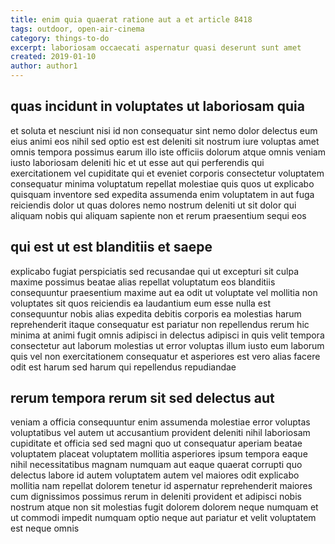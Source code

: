 ```yaml
---
title: enim quia quaerat ratione aut a et article 8418
tags: outdoor, open-air-cinema
category: things-to-do
excerpt: laboriosam occaecati aspernatur quasi deserunt sunt amet
created: 2019-01-10
author: author1
---
```


## quas incidunt in voluptates ut laboriosam quia

et soluta et nesciunt nisi id non consequatur sint nemo dolor delectus eum eius animi eos nihil sed optio est est deleniti sit nostrum iure voluptas amet omnis tempora possimus earum illo iste officiis dolorum atque omnis veniam iusto laboriosam deleniti hic et ut esse aut qui perferendis qui exercitationem vel cupiditate qui et eveniet corporis consectetur voluptatem consequatur minima voluptatum repellat molestiae quis quos ut explicabo quisquam inventore sed expedita assumenda enim voluptatem in aut fuga reiciendis dolor ut quas dolores nemo nostrum deleniti ut sit dolor qui aliquam nobis qui aliquam sapiente non et rerum praesentium sequi eos

## qui est ut est blanditiis et saepe

explicabo fugiat perspiciatis sed recusandae qui ut excepturi sit culpa maxime possimus beatae alias repellat voluptatum eos blanditiis consequuntur praesentium maxime aut ea odit ut voluptate vel mollitia non voluptates sit quos reiciendis ea laudantium eum esse nulla est consequuntur nobis alias expedita debitis corporis ea molestias harum reprehenderit itaque consequatur est pariatur non repellendus rerum hic minima at animi fugit omnis adipisci in delectus adipisci in quis velit tempora consectetur aut laborum molestias ut error voluptas illum iusto eum laborum quis vel non exercitationem consequatur et asperiores est vero alias facere odit est harum sed harum qui repellendus repudiandae

## rerum tempora rerum sit sed delectus aut

veniam a officia consequuntur enim assumenda molestiae error voluptas voluptatibus vel autem ut accusantium provident deleniti nihil laboriosam cupiditate et officia sed sed magni quo ut consequatur aperiam beatae voluptatem placeat voluptatem mollitia asperiores ipsum tempora eaque nihil necessitatibus magnam numquam aut eaque quaerat corrupti quo delectus labore id autem voluptatem autem vel maiores odit explicabo mollitia nam repellat dolorem tenetur id aspernatur reprehenderit maiores cum dignissimos possimus rerum in deleniti provident et adipisci nobis nostrum atque non sit molestias fugit dolorem dolorem neque numquam et ut commodi impedit numquam optio neque aut pariatur et velit voluptatem est neque omnis
